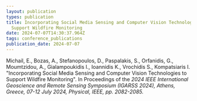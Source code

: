 ```yaml
---
layout: publication
types: publication
title: Incorporating Social Media Sensing and Computer Vision Technologies to
  Support Wildfire Monitoring
date: 2024-07-07T14:30:37.964Z
tags: conference_publications
publication_date: 2024-07-07
---
```

<!--StartFragment-->

Michail, E., Bozas, A., Stefanopoulos, D., Paspalakis, S., Orfanidis, G., Moumtzidou, A., Gialampoukidis I., Ioannidis K., Vrochidis S., Kompatsiaris I. "Incorporating Social Media Sensing and Computer Vision Technologies to Support Wildfire Monitoring". In Proceedings of the *2024 IEEE International Geoscience and Remote Sensing Symposium (IGARSS 2024), Athens, Greece, 07-12 July 2024, Physical, IEEE, pp. 2082-2085.*

<!--EndFragment-->